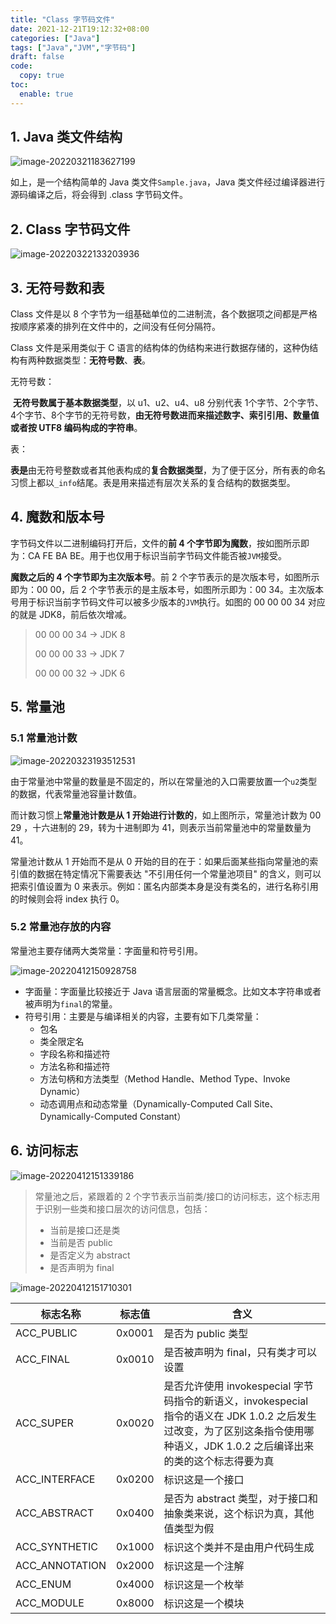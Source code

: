 ```yaml
---
title: "Class 字节码文件"
date: 2021-12-21T19:12:32+08:00
categories: ["Java"]
tags: ["Java","JVM","字节码"]
draft: false
code:
  copy: true
toc:
  enable: true
---
```


## 1. Java 类文件结构

![image-20220321183627199](../images/image-20220321183627199.png)

如上，是一个结构简单的 Java 类文件`Sample.java`，Java 类文件经过编译器进行源码编译之后，将会得到 .class 字节码文件。

## 2. Class 字节码文件

![image-20220322133203936](../images/image-20220322133203936.png)

## 3. 无符号数和表

Class 文件是以 8 个字节为一组基础单位的二进制流，各个数据项之间都是严格按顺序紧凑的排列在文件中的，之间没有任何分隔符。

Class 文件是采用类似于 C 语言的结构体的伪结构来进行数据存储的，这种伪结构有两种数据类型：**无符号数**、**表**。

无符号数：

​	**无符号数属于基本数据类型**，以 u1、u2、u4、u8 分别代表 1个字节、2个字节、4个字节、8个字节的无符号数，**由无符号数进而来描述数字、索引引用、数量值或者按 UTF8 编码构成的字符串**。

表：

​	**表是**由无符号整数或者其他表构成的**复合数据类型**，为了便于区分，所有表的命名习惯上都以`_info`结尾。表是用来描述有层次关系的复合结构的数据类型。

## 4. 魔数和版本号

字节码文件以二进制编码打开后，文件的**前 4 个字节即为魔数**，按如图所示即为：CA FE BA BE。用于也仅用于标识当前字节码文件能否被`JVM`接受。

**魔数之后的 4 个字节即为主次版本号**。前 2 个字节表示的是次版本号，如图所示即为：00 00，后 2 个字节表示的是主版本号，如图所示即为：00 34。主次版本号用于标识当前字节码文件可以被多少版本的`JVM`执行。如图的 00 00 00 34 对应的就是 JDK8，前后依次增减。

> 00 00 00 34 -> JDK 8
>
> 00 00 00 33 -> JDK 7
>
> 00 00 00 32 -> JDK 6

## 5. 常量池

### 5.1 常量池计数

![image-20220323193512531](../images/image-20220323193512531.png)

由于常量池中常量的数量是不固定的，所以在常量池的入口需要放置一个`u2`类型的数据，代表常量池容量计数值。

而计数习惯上**常量池计数是从 1 开始进行计数的**，如上图所示，常量池计数为 00 29 ，十六进制的 29，转为十进制即为 41，则表示当前常量池中的常量数量为 41。

常量池计数从 1 开始而不是从 0 开始的目的在于：如果后面某些指向常量池的索引值的数据在特定情况下需要表达 "不引用任何一个常量池项目" 的含义，则可以把索引值设置为 0 来表示。例如：匿名内部类本身是没有类名的，进行名称引用的时候则会将 index 执行 0。

### 5.2 常量池存放的内容

常量池主要存储两大类常量：字面量和符号引用。

![image-20220412150928758](../images/image-20220412150928758.png)

- 字面量：字面量比较接近于 Java 语言层面的常量概念。比如文本字符串或者被声明为`final`的常量。
- 符号引用：主要是与编译相关的内容，主要有如下几类常量：
  - 包名
  - 类全限定名
  - 字段名称和描述符
  - 方法名称和描述符
  - 方法句柄和方法类型（Method Handle、Method Type、Invoke Dynamic）
  - 动态调用点和动态常量（Dynamically-Computed Call Site、Dynamically-Computed Constant）

## 6. 访问标志

![image-20220412151339186](../images/image-20220412151339186.png)

> 常量池之后，紧跟着的 2 个字节表示当前类/接口的访问标志，这个标志用于识别一些类和接口层次的访问信息，包括：
>
> - 当前是接口还是类
> - 当前是否 public
> - 是否定义为 abstract
> - 是否声明为 final

![image-20220412151710301](../images/image-20220412151710301.png)

| 标志名称       | 标志值 | 含义                                                         |
| -------------- | ------ | ------------------------------------------------------------ |
| ACC_PUBLIC     | 0x0001 | 是否为 public 类型                                           |
| ACC_FINAL      | 0x0010 | 是否被声明为 final，只有类才可以设置                         |
| ACC_SUPER      | 0x0020 | 是否允许使用 invokespecial 字节码指令的新语义，invokespecial 指令的语义在 JDK 1.0.2 之后发生过改变，为了区别这条指令使用哪种语义，JDK 1.0.2 之后编译出来的类的这个标志得要为真 |
| ACC_INTERFACE  | 0x0200 | 标识这是一个接口                                             |
| ACC_ABSTRACT   | 0x0400 | 是否为 abstract 类型，对于接口和抽象类来说，这个标识为真，其他值类型为假 |
| ACC_SYNTHETIC  | 0x1000 | 标识这个类并不是由用户代码生成                               |
| ACC_ANNOTATION | 0x2000 | 标识这是一个注解                                             |
| ACC_ENUM       | 0x4000 | 标识这是一个枚举                                             |
| ACC_MODULE     | 0x8000 | 标识这是一个模块                                             |

